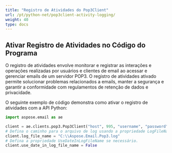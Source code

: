 ```yaml
---
title: "Registro de Atividades do Pop3Client"
url: /pt/python-net/pop3client-activity-logging/
weight: 40
type: docs
---
```


## **Ativar Registro de Atividades no Código do Programa**

O registro de atividades envolve monitorar e registrar as interações e operações realizadas por usuários e clientes de email ao acessar e gerenciar emails de um servidor POP3. O registro de atividades ativado permite solucionar problemas relacionados a emails, manter a segurança e garantir a conformidade com regulamentos de retenção de dados e privacidade.

O seguinte exemplo de código demonstra como ativar o registro de atividades com a API Python:

```py
import aspose.email as ae

client = ae.clients.pop3.Pop3Client("host", 995, "username", "password", ae.clients.SecurityOptions.AUTO)
# Defina o caminho para o arquivo de log usando a propriedade LogFileName.
client.log_file_name = "C:\\Aspose.Email.Pop3.log"
# Defina a propriedade UseDateInLogFileName se necessário.
client.use_date_in_log_file_name = False
```